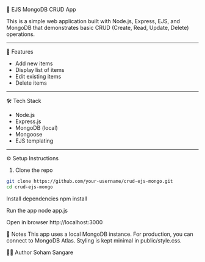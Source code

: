 📝 EJS MongoDB CRUD App

This is a simple web application built with Node.js, Express, EJS, and MongoDB
that demonstrates basic CRUD (Create, Read, Update, Delete) operations.

---

🚀 Features

- Add new items
- Display list of items
- Edit existing items
- Delete items

---

🛠️ Tech Stack

- Node.js
- Express.js
- MongoDB (local)
- Mongoose
- EJS templating

---

⚙️ Setup Instructions

1. Clone the repo
```bash
git clone https://github.com/your-username/crud-ejs-mongo.git
cd crud-ejs-mongo
```

Install dependencies
npm install

Run the app
node app.js

Open in browser
http://localhost:3000

📌 Notes
This app uses a local MongoDB instance. For production, you can connect to MongoDB Atlas.
Styling is kept minimal in public/style.css.

👨‍💻 Author Soham Sangare


